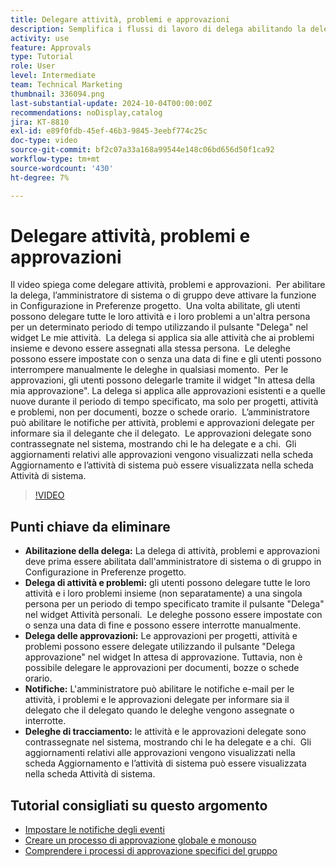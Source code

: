 ```yaml
---
title: Delegare attività, problemi e approvazioni
description: Semplifica i flussi di lavoro di delega abilitando la delega di attività e approvazioni nella configurazione, utilizzando i pulsanti "Delega" e "Delega approvazione", impostando notifiche e-mail per le assegnazioni e monitorando gli aggiornamenti e l’attività del sistema per una supervisione chiara.
activity: use
feature: Approvals
type: Tutorial
role: User
level: Intermediate
team: Technical Marketing
thumbnail: 336094.png
last-substantial-update: 2024-10-04T00:00:00Z
recommendations: noDisplay,catalog
jira: KT-8810
exl-id: e89f0fdb-45ef-46b3-9845-3eebf774c25c
doc-type: video
source-git-commit: bf2c07a33a168a99544e148c06bd656d50f1ca92
workflow-type: tm+mt
source-wordcount: '430'
ht-degree: 7%

---
```


# Delegare attività, problemi e approvazioni

Il video spiega come delegare attività, problemi e approvazioni. &#x200B; Per abilitare la delega, l’amministratore di sistema o di gruppo deve attivare la funzione in Configurazione in Preferenze progetto. &#x200B; Una volta abilitate, gli utenti possono delegare tutte le loro attività e i loro problemi a un&#39;altra persona per un determinato periodo di tempo utilizzando il pulsante &quot;Delega&quot; nel widget Le mie attività. &#x200B; La delega si applica sia alle attività che ai problemi insieme e devono essere assegnati alla stessa persona. &#x200B; Le deleghe possono essere impostate con o senza una data di fine e gli utenti possono interrompere manualmente le deleghe in qualsiasi momento. &#x200B;
Per le approvazioni, gli utenti possono delegarle tramite il widget &quot;In attesa della mia approvazione&quot;. &#x200B; La delega si applica alle approvazioni esistenti e a quelle nuove durante il periodo di tempo specificato, ma solo per progetti, attività e problemi, non per documenti, bozze o schede orario. &#x200B; L’amministratore può abilitare le notifiche per attività, problemi e approvazioni delegate per informare sia il delegante che il delegato. &#x200B;
Le approvazioni delegate sono contrassegnate nel sistema, mostrando chi le ha delegate e a chi. &#x200B; Gli aggiornamenti relativi alle approvazioni vengono visualizzati nella scheda Aggiornamento e l’attività di sistema può essere visualizzata nella scheda Attività di sistema. &#x200B;


>[!VIDEO](https://video.tv.adobe.com/v/3446384/?quality=12&learn=on&enablevpops&captions=ita)

## Punti chiave da eliminare

* **Abilitazione della delega:** La delega di attività, problemi e approvazioni deve prima essere abilitata dall&#39;amministratore di sistema o di gruppo in Configurazione in Preferenze progetto.
* **Delega di attività e problemi:** gli utenti possono delegare tutte le loro attività e i loro problemi insieme (non separatamente) a una singola persona per un periodo di tempo specificato tramite il pulsante &quot;Delega&quot; nel widget Attività personali. &#x200B; Le deleghe possono essere impostate con o senza una data di fine e possono essere interrotte manualmente.
* **Delega delle approvazioni:** Le approvazioni per progetti, attività e problemi possono essere delegate utilizzando il pulsante &quot;Delega approvazione&quot; nel widget In attesa di approvazione. &#x200B; Tuttavia, non è possibile delegare le approvazioni per documenti, bozze o schede orario.
* **Notifiche:** L&#39;amministratore può abilitare le notifiche e-mail per le attività, i problemi e le approvazioni delegate per informare sia il delegato che il delegato quando le deleghe vengono assegnate o interrotte.
* **Deleghe di tracciamento:** le attività e le approvazioni delegate sono contrassegnate nel sistema, mostrando chi le ha delegate e a chi. &#x200B; Gli aggiornamenti relativi alle approvazioni vengono visualizzati nella scheda Aggiornamento e l’attività di sistema può essere visualizzata nella scheda Attività di sistema.


## Tutorial consigliati su questo argomento

* [Impostare le notifiche degli eventi](/help/administration-and-setup/email-and-in-app-notifications/admin-set-up-event-notifications.md)
* [Creare un processo di approvazione globale e monouso](/help/manage-work/approval-processes-and-milestone-paths/create-a-single-use-approval-process.md)
* [Comprendere i processi di approvazione specifici del gruppo](/help/administration-and-setup/approval-processes-and-milestone-paths/group-specific-approval-processes.md)

